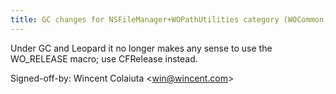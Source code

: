 ```yaml
---
title: GC changes for NSFileManager+WOPathUtilities category (WOCommon, 0a2b28e)
---
```


Under GC and Leopard it no longer makes any sense to use the WO\_RELEASE macro; use CFRelease instead.

Signed-off-by: Wincent Colaiuta &lt;win@wincent.com&gt;
